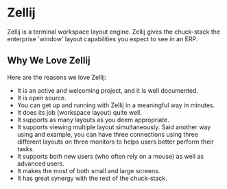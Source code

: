 # Zellij

Zellij is a terminal workspace layout engine. Zellij gives the chuck-stack the enterprise 'window' layout capabilities you expect to see in an ERP.

<!-- TODO: add picture here -->

## Why We Love Zellij

Here are the reasons we love Zellij:

- It is an active and welcoming project, and it is well documented.
- It is open source.
- You can get up and running with Zellij in a meaningful way in minutes.
- It does its job (workspace layout) quite well.
- It supports as many layouts as you deem appropriate.
- It supports viewing multiple layout simultaneously. Said another way using and example, you can have three connections using three different layouts on three monitors to helps users better perform their tasks.
- It supports both new users (who often rely on a mouse) as well as advanced users.
- It makes the most of both small and large screens.
- It has great synergy with the rest of the chuck-stack.
